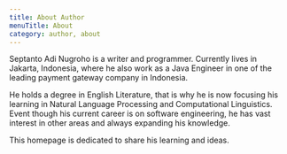 ```yaml
---
title: About Author
menuTitle: About
category: author, about
---
```


Septanto Adi Nugroho is a writer and programmer. Currently lives in Jakarta, Indonesia, where he also work as a Java Engineer in one of the leading payment gateway company in Indonesia.

He holds a degree in English Literature, that is why he is now focusing his learning in Natural Language Processing and Computational Linguistics. Event though his current career is on software engineering, he has vast interest in other areas and always expanding his knowledge.

This homepage is dedicated to share his learning and ideas.